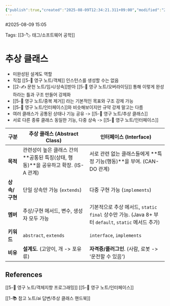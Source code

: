 ```yaml
---
{"publish":true,"created":"2025-08-09T12:34:21.311+09:00","modified":"2025-08-09T15:05:35.690+09:00","cssclasses":""}
---
```


#2025-08-09 15:05

Tags: [[3-🏷️ 태그/소프트웨어 공학]]

# 추상 클래스
- 미완성된 설계도 역할
- 직접 [[5-💎 영구 노트/객체]] 인스턴스를 생성할 수는 없음
- [[2-✍️ 문헌 노트/임시/상속]]받아 [[5-💎 영구 노트/오버라이딩]] 통해 이렇게 완성하라는 틀과 구조 만들어 강제화
- [[5-💎 영구 노트/중복 제거]] 라는 기본적인 목표와 구조 강제 가능
- [[5-💎 영구 노트/인터페이스]]와 비슷해보이지만 규약 강제 말고는 다름
- 여러 클래스가 공통된 상태나 기능 공유 -> [[5-💎 영구 노트/추상 클래스]]
- 서로 다른 종류 클래스 동일한 기능, 다중 상속 -> [[5-💎 영구 노트/인터페이스]]

| 구분        | 추상 클래스 (Abstract Class)                               | 인터페이스 (Interface)                                                            |
| --------- | ----------------------------------------------------- | ---------------------------------------------------------------------------- |
| **목적**    | 관련성이 높은 클래스 간의 **공통된 특징(상태, 행동)**을 공유하고 확장. (IS-A 관계) | 서로 관련 없는 클래스들에게 **특정 기능(행동)**을 부여. (CAN-DO 관계)                               |
| **상속/구현** | 단일 상속만 가능 (`extends`)                                 | 다중 구현 가능 (`implements`)                                                      |
| **멤버**    | 추상/구현 메서드, 변수, 생성자 모두 가능                              | 기본적으로 추상 메서드, `static final` 상수만 가능. (Java 8+ 부터 `default`, `static` 메서드 추가) |
| **키워드**   | `abstract`, `extends`                                 | `interface`, `implements`                                                    |
| **비유**    | **설계도**. (고양이, 개 -> 포유류)                              | **자격증/플러그인**. (사람, 로봇 -> '운전할 수 있음')                                         |

## References
[[5-💎 영구 노트/객체지향 프로그래밍]]
[[5-💎 영구 노트/인터페이스]]

[[1-📚 참고 노트/ai 답변/추상 클래스 핸드북]]
